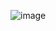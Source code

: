 ![image](https://github.com/himansh19/Artificial-Intelligence-Problems-Codes/assets/89848299/bcb04275-eb07-4eb7-baa2-2973aded54ea)
